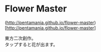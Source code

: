 # Flower Master
(http://pentamania.github.io/flower-master)[http://pentamania.github.io/flower-master]  

東方二次創作。  
タップすると花が出ます。
